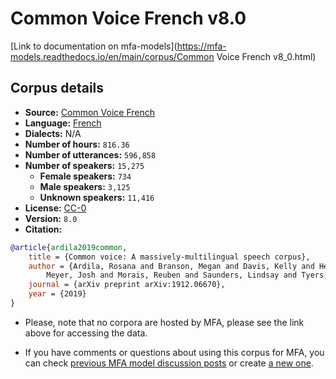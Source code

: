 
# Common Voice French v8.0

[Link to documentation on mfa-models](https://mfa-models.readthedocs.io/en/main/corpus/Common Voice French v8_0.html)

## Corpus details

- **Source:** [Common Voice French](https://voice.mozilla.org/en/datasets)
- **Language:** [French](https://en.wikipedia.org/wiki/French_language)
- **Dialects:** N/A
- **Number of hours:** `816.36`
- **Number of utterances:** `596,858`
- **Number of speakers:** `15,275`
  - **Female speakers:** `734`
  - **Male speakers:** `3,125`
  - **Unknown speakers:** `11,416`
- **License:** [CC-0](https://creativecommons.org/publicdomain/zero/1.0/)
- **Version:** `8.0`
- **Citation:**
```bibtex
@article{ardila2019common,
	title = {Common voice: A massively-multilingual speech corpus},
	author = {Ardila, Rosana and Branson, Megan and Davis, Kelly and Henretty, Michael and Kohler, Michael and
		Meyer, Josh and Morais, Reuben and Saunders, Lindsay and Tyers, Francis M and Weber, Gregor},
	journal = {arXiv preprint arXiv:1912.06670},
	year = {2019}
}
```

- Please, note that no corpora are hosted by MFA, please see the link above for accessing the data.

- If you have comments or questions about using this corpus for MFA, you can check [previous MFA model discussion posts](https://github.com/MontrealCorpusTools/mfa-models/discussions?discussions_q=Common+Voice+French+v8.0) or create [a new one](https://github.com/MontrealCorpusTools/mfa-models/discussions/new).

